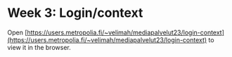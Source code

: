 # Week 3: Login/context

Open [https://users.metropolia.fi/~velimah/mediapalvelut23/login-context](https://users.metropolia.fi/~velimah/mediapalvelut23/login-context) to view it in the browser.
